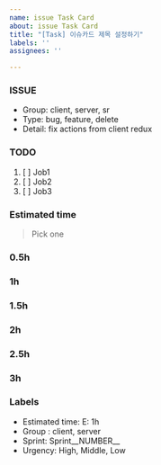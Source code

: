 ```yaml
---
name: issue Task Card
about: issue Task Card
title: "[Task] 이슈카드 제목 설정하기"
labels: ''
assignees: ''

---
```


### ISSUE
* Group:  client, server, sr
* Type: bug, feature, delete
* Detail: fix actions from client redux

### TODO
1. [ ]  Job1
2. [ ]  Job2
3. [ ]  Job3

### Estimated time
> Pick one

### 0.5h
### 1h
### 1.5h
### 2h
### 2.5h
### 3h
### Labels
* Estimated time: E: 1h
* Group : client, server
* Sprint: Sprint__NUMBER__
* Urgency: High, Middle, Low
